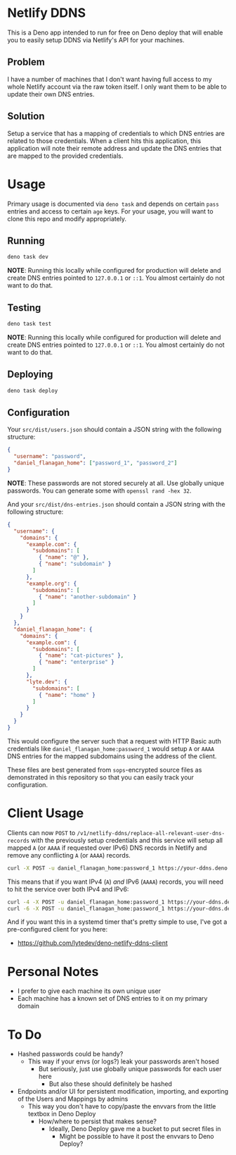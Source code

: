 # Netlify DDNS

This is a Deno app intended to run for free on Deno deploy that will enable you
to easily setup DDNS via Netlify's API for your machines.

## Problem

I have a number of machines that I don't want having full access to my whole
Netlify account via the raw token itself. I only want them to be able to update
their own DNS entries.

## Solution

Setup a service that has a mapping of credentials to which DNS entries are
related to those credentials. When a client hits this application, this
application will note their remote address and update the DNS entries that are
mapped to the provided credentials.

# Usage

Primary usage is documented via `deno task` and depends on certain `pass`
entries and access to certain `age` keys. For your usage, you will want to
clone this repo and modify appropriately.

## Running

```bash
deno task dev
```

**NOTE**: Running this locally while configured for production will delete and
create DNS entries pointed to `127.0.0.1` or `::1`. You almost certainly do not
want to do that.

## Testing

```bash
deno task test
```

**NOTE**: Running this locally while configured for production will delete and
create DNS entries pointed to `127.0.0.1` or `::1`. You almost certainly do not
want to do that.

## Deploying

```bash
deno task deploy
```

## Configuration

Your `src/dist/users.json` should contain a JSON string with the following
structure:

```json
{
  "username": "password",
  "daniel_flanagan_home": ["password_1", "password_2"]
}
```

**NOTE**: These passwords are not stored securely at all. Use globally unique
passwords. You can generate some with `openssl rand -hex 32`.

And your `src/dist/dns-entries.json` should contain a JSON string with the
following structure:

```json
{
  "username": {
    "domains": {
      "example.com": {
        "subdomains": [
          { "name": "@" },
          { "name": "subdomain" }
        ]
      },
      "example.org": {
        "subdomains": [
          { "name": "another-subdomain" }
        ]
      }
    }
  },
  "daniel_flanagan_home": {
    "domains": {
      "example.com": {
        "subdomains": [
          { "name": "cat-pictures" },
          { "name": "enterprise" }
        ]
      },
      "lyte.dev": {
        "subdomains": [
          { "name": "home" }
        ]
      }
    }
  }
}
```

This would configure the server such that a request with HTTP Basic auth
credentials like `daniel_flanagan_home:password_1` would setup `A` or `AAAA`
DNS entries for the mapped subdomains using the address of the client.

These files are best generated from `sops`-encrypted source files as
demonstrated in this repository so that you can easily track your
configuration.

# Client Usage

Clients can now `POST` to
`/v1/netlify-ddns/replace-all-relevant-user-dns-records` with the previously
setup credentials and this service will setup all mapped `A` (or `AAAA` if
requested over IPv6) DNS records in Netlify and remove any conflicting `A` (or
`AAAA`) records.

```bash
curl -X POST -u daniel_flanagan_home:password_1 https://your-ddns.deno.dev/v1/netlify-ddns/replace-all-relevant-user-dns-records
```

This means that if you want IPv4 (`A`) _and_ IPv6 (`AAAA`) records, you will
need to hit the service over both IPv4 and IPv6:

```bash
curl -4 -X POST -u daniel_flanagan_home:password_1 https://your-ddns.deno.dev/v1/netlify-ddns/replace-all-relevant-user-dns-records
curl -6 -X POST -u daniel_flanagan_home:password_1 https://your-ddns.deno.dev/v1/netlify-ddns/replace-all-relevant-user-dns-records
```

And if you want this in a systemd timer that's pretty simple to use, I've got
a pre-configured client for you here:

- https://github.com/lytedev/deno-netlify-ddns-client

# Personal Notes

- I prefer to give each machine its own unique user
- Each machine has a known set of DNS entries to it on my primary domain

# To Do

- Hashed passwords could be handy?
  - This way if your envs (or logs?) leak your passwords aren't hosed
    - But seriously, just use globally unique passwords for each user here
      - But also these should definitely be hashed
- Endpoints and/or UI for persistent modification, importing, and exporting of the Users and Mappings by admins
  - This way you don't have to copy/paste the envvars from the little textbox in Deno Deploy
    - How/where to persist that makes sense?
      - Ideally, Deno Deploy gave me a bucket to put secret files in
        - Might be possible to have it post the envvars to Deno Deploy?
